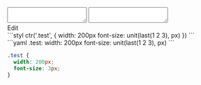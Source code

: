 <div data-size="100" class="code-cont" data-example="last">
    <div class="code">
        <div class="code-wrap">
            <textarea id="stylus"></textarea>
            <textarea id="css"></textarea>
            <div class="edit-code">
                <span>Edit</span>
            </div>
        </div>
    </div>
</div>


<div data-size="100" data-examples="stylus"></div>
```styl
ctr('.test', {
  width: 200px
  font-size: unit(last(1 2 3), px)
})
```

<div data-size="100" data-examples="yaml"></div>
```yaml
.test:
  width: 200px
  font-size: unit(last(1 2 3), px)
```

```css
.test {
  width: 200px;
  font-size: 3px;
}
```
<div class="cf"></div>
